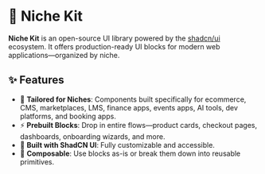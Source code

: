# 🧱 Niche Kit

**Niche Kit** is an open-source UI library powered by the [shadcn/ui](https://github.com/shadcn-ui/ui) ecosystem. It offers production-ready UI blocks for modern web applications—organized by niche.

## ✨ Features

- 🎯 **Tailored for Niches**: Components built specifically for ecommerce, CMS, marketplaces, LMS, finance apps, events apps, AI tools, dev platforms, and booking apps.
- ⚡ **Prebuilt Blocks**: Drop in entire flows—product cards, checkout pages, dashboards, onboarding wizards, and more.
- 🎨 **Built with ShadCN UI**: Fully customizable and accessible.
- 🧩 **Composable**: Use blocks as-is or break them down into reusable primitives.
